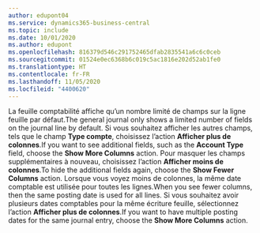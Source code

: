 ```yaml
---
author: edupont04
ms.service: dynamics365-business-central
ms.topic: include
ms.date: 10/01/2020
ms.author: edupont
ms.openlocfilehash: 816379d546c291752465dfab2835541a6c6c0ceb
ms.sourcegitcommit: 01524e0ec6368b6c019c5ac1816e202d52ab1fe0
ms.translationtype: HT
ms.contentlocale: fr-FR
ms.lasthandoff: 11/05/2020
ms.locfileid: "4400620"
---
```

<span data-ttu-id="eff3f-101">La feuille comptabilité affiche qu’un nombre limité de champs sur la ligne feuille par défaut.</span><span class="sxs-lookup"><span data-stu-id="eff3f-101">The general journal only shows a limited number of fields on the journal line by default.</span></span> <span data-ttu-id="eff3f-102">Si vous souhaitez afficher les autres champs, tels que le champ **Type compte**, choisissez l’action **Afficher plus de colonnes**.</span><span class="sxs-lookup"><span data-stu-id="eff3f-102">If you want to see additional fields, such as the **Account Type** field, choose the **Show More Columns** action.</span></span> <span data-ttu-id="eff3f-103">Pour masquer les champs supplémentaires à nouveau, choisissez l’action **Afficher moins de colonnes**.</span><span class="sxs-lookup"><span data-stu-id="eff3f-103">To hide the additional fields again, choose the **Show Fewer Columns** action.</span></span> <span data-ttu-id="eff3f-104">Lorsque vous voyez moins de colonnes, la même date comptable est utilisée pour toutes les lignes.</span><span class="sxs-lookup"><span data-stu-id="eff3f-104">When you see fewer columns, then the same posting date is used for all lines.</span></span> <span data-ttu-id="eff3f-105">Si vous souhaitez avoir plusieurs dates comptables pour la même écriture feuille, sélectionnez l’action **Afficher plus de colonnes**.</span><span class="sxs-lookup"><span data-stu-id="eff3f-105">If you want to have multiple posting dates for the same journal entry, choose the **Show More Columns** action.</span></span>
